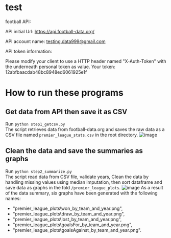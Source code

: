 # test
football
API:

API initial Url: https://api.football-data.org/

API account name: testing.data999@gmail.com

API token information:

Please modify your client to use a HTTP header named "X-Auth-Token" with the underneath personal token as value. Your token: 12abfbaacdab48bc8948ed6061925e1f

# How to run these programs
## Get data from API then save it as CSV
Run ```python step1_getcsv.py```  
The script retrieves data from football-data.org and saves the raw data as a CSV file named ```premier_league_stats.csv``` in the root directory.
![image](https://github.com/user-attachments/assets/22c3e7bb-c9a5-421b-8ee4-9f1dac175134)

## Clean the data and save the summaries as graphs
Run ```python step2_summarize.py```  
The script read data from CSV file, validate years, Clean the data by handling missing values using median imputation, then sort dataframe and save data as graphs in the fold ```/premier_league_plots```.
![image](https://github.com/user-attachments/assets/3f6f1878-ad7c-4b84-be00-c39dec0eeae7)
As a result of the data summary, six graphs have been generated with the following names:
* "premier_league_plots\won_by_team_and_year.png",
* "premier_league_plots\draw_by_team_and_year.png",
* "premier_league_plots\lost_by_team_and_year.png",
* "premier_league_plots\goalsFor_by_team_and_year.png",
* "premier_league_plots\goalsAgainst_by_team_and_year.png".
